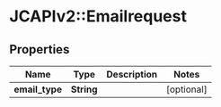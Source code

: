# JCAPIv2::Emailrequest

## Properties
Name | Type | Description | Notes
------------ | ------------- | ------------- | -------------
**email_type** | **String** |  | [optional] 


